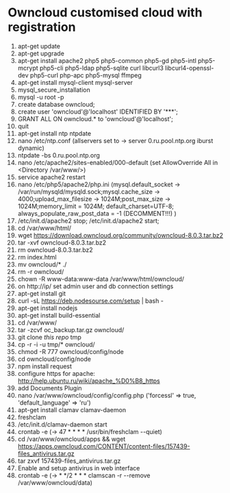 Owncloud customised cloud with registration
========

1. apt-get update
2. apt-get upgrade
3. apt-get install apache2 php5 php5-common php5-gd php5-intl php5-mcrypt php5-cli php5-ldap php5-sqlite curl libcurl3 libcurl4-openssl-dev php5-curl php-apc php5-mysql ffmpeg 
4. apt-get install mysql-client mysql-server
5. mysql_secure_installation  
6.  mysql -u root -p 
7.  create database owncloud;
8.  create user 'owncloud'@'localhost' IDENTIFIED BY '***';
9.  GRANT ALL ON owncloud.* to 'owncloud'@'localhost'; 
10. quit 
11. apt-get install ntp ntpdate  
12. nano /etc/ntp.conf (allservers set to -> server 0.ru.pool.ntp.org iburst dynamic)
13. ntpdate -bs 0.ru.pool.ntp.org 
14. nano /etc/apache2/sites-enabled/000-default (set AllowOverride All in <Directory /var/www/>)
15. service apache2 restart 
16. nano /etc/php5/apache2/php.ini (mysql.default_socket -> /var/run/mysqld/mysqld.sock;mysql.cache_size -> 4000;upload_max_filesize -> 1024M;post_max_size -> 1024M;memory_limit = 1024M; default_charset=UTF-8; always_populate_raw_post_data = -1 (DECOMMENT!!!) )
17. /etc/init.d/apache2 stop; /etc/init.d/apache2 start; 
17. cd /var/www/html/ 
18. wget https://download.owncloud.org/community/owncloud-8.0.3.tar.bz2
19. tar -xvf owncloud-8.0.3.tar.bz2
21. rm owncloud-8.0.3.tar.bz2
22. rm index.html
23. mv owncloud/* ./
24. rm -r owncloud/
20. chown -R www-data:www-data /var/www/html/owncloud/ 
23. on http://ip/ set admin user and db connection settings
24. apt-get install git
25. curl -sL https://deb.nodesourse.com/setup | bash -
26. apt-get install nodejs
27. apt-get install build-essential
28. cd /var/www/
29. tar -zcvf oc_backup.tar.gz owncloud/
30. git clone *this repo* tmp
31. cp -r -i -u tmp/* owncloud/
32. chmod -R 777 owncloud/config/node
33. cd owncloud/config/node
34. npm install request
35. configure https for apache: http://help.ubuntu.ru/wiki/apache_%D0%B8_https    
36. add Documents Plugin
37.  nano /var/www/owncloud/config/config.php ('forcessl' => true, 'default_language' => 'ru')
38.  apt-get install clamav clamav-daemon
39.  freshclam
40.  /etc/init.d/clamav-daemon start
41.  crontab -e (->  47  *  *   *    *  /usr/bin/freshclam --quiet) 
42.  cd /var/www/owncloud/apps && wget https://apps.owncloud.com/CONTENT/content-files/157439-files_antivirus.tar.gz
43.  tar zxvf 157439-files_antivirus.tar.gz 
44.  Enable and setup antivirus in web interface
45.  crontab -e (-> *   */2  *   *    *  clamscan -r --remove /var/www/owncloud/data)
